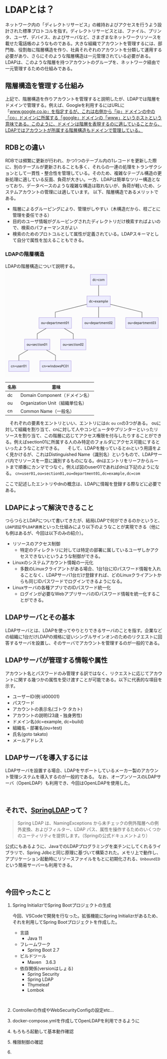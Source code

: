 # LDAPとは？
ネットワーク内の「ディレクトリサービス」の維持およびアクセスを行うよう設計された標準プロトコルを指す。ディレクトリサービスとは、ファイル、プリンタ、ユーザ、デバイス、およびサーバなど、さまざまなネットワークリソースを載せた電話帳のようなものである。大きな組織でアカウントを管理するには、部門毎、役割毎に階層構造を作り、社員それぞれのアカウントを分類して運用する必要があり、さらにそのような階層構造は一元管理されている必要がある。LDAPは、このような階層を持つアカウントのグループを、ネットワーク経由で一元管理するための仕組みである。

## 階層構造を管理する仕組み
上記で、階層構造を作りアカウントを管理すると説明したが、LDAPでは階層をドメインで管理する。例えば、Googleを利用するにはURLに「www.google.co.jp」を指定するが、これは右側から「jp」ドメインの中の「co」ドメインに所属する「google」ドメインの「www」というホストという意味である。このように、ドメインは階層を表現するのに適していることから、LDAPではアカウントが所属する階層構造もドメインで管理している。

## RDBとの違い
RDBでは頻繁に更新が行われ、かつ1つのテーブル内の1レコードを更新した際に、別のテーブルが更新されることも多く、それらの一連の処理をトランザクションとして一貫性・整合性を管理している。そのため、複雑なテーブル構造の更新処理に適している反面、負荷が大きい。一方、LDAPは簡単なツリー構造となっており、データベースのような複雑な構造は取れないが、負荷が軽いため、システムアカウントの管理には適しています。
以下、階層構造であるメリットである。
- 階層によるグルーピングにより、管理がしやすい（木構造だから、枝ごとに管理を委任できる）
- 目的のユーザ情報がグルーピングされたディレクトリだけ検索すればよいので、検索のパフォーマンスがよい
- 検索のためのプロトコルとして属性が定義されている。LDAPスキーマとして自分で属性を加えることもできる。

### LDAPの階層構造
LDAPの階層構造について説明する。
![LDAP-tree](src/main/resources/static/LDAP-tree.png)


| 名称 | 意味 |
| ------ | ------ |
| dc | Domain Component（ドメイン名） |
| ou | Organization Unit（組織単位名） |
| cn | Common Name（一般名） |

　それぞれの要素をエントリといい、エントリには`dc` `ou` `cn`の3つがある。
ouに対して組織を割り当て、cnに対して人やコンピュータやプリンターといったリソースを割り当て、この階層に応じてアクセス権限を付与したりすることができる。例えばsection01に所属する人のみ特定のフォルダにアクセス可能にするといったようなことができる。
　そして、LDAPを触っていると`dn`という用語をよく見かけるが、これはDistinguished Name（識別名）というもので、LDAPサーバ内でリソースを一意に識別するものになる。dnはエントリをリーフからルートまで順番にカンマでつなぐ。例えば図のuser01であればdnは下記のようになる。
`cn=user01,ou=section01,ou=department01,dc=example,dc=com`

ここで記述したエントリやdnの概念は、LDAPに情報を登録する際などに必要である。

## LDAPによって解決できること
つらつらとLDAPについて書いてきたが、結局LDAPで何ができるのかというと、`LDAP認証`や`LDAP連携`といった仕組みにより以下のようなことが実現できる（他にも例はあるが、今回は以下のみの紹介）。
- リソースのアクセス制御
  -  特定のディレクトリに対しては特定の部署に属しているユーザしかアクセスできないというような制御ができる。
- Linuxのシステムアカウント情報の一元化
  - 多数のLinuxクライアントがある場合、1台1台にIDパスワード情報を入れることなく、LDAPサーバ1台だけ登録すれば、どのLinuxクライアントからも同じIDパスワードでログインできるようになる。
- Linuxサーバの各種アプリでのIDパスワード統一化
  - ログインが必要なWebアプリサーバのIDパスワード情報を統一化することができる。

## LDAPサーバとその基本
LDAPサーバとは、LDAPを使ってやりとりできるサーバのことを指す。企業などの組織に1台だけLDAPの規格に従いシングルサインオンのためのリクエストに回答するサーバを設置し、そのサーバでアカウントを管理するのが一般的である。


## LDAPサーバが管理する情報や属性

アカウント名とパスワードのみ管理する訳ではなく、リクエストに応じてアカウントに関する幾つかの属性を受け渡すことが可能である。以下に代表的な項目を示す。

- ユーザーID(例 id00001)
- パスワード
- アカウントの表示名(ゴトウ タカト)
- アカウントの説明(23歳・独身男性)
- ドメイン名(dc=example, dc=build)
- 組織名・部署名(ou=test)
- 氏名(goto takato)
- メールアドレス


## LDAPサーバを導入するには
LDAPサーバを設置する場合、LDAPをサポートしているメーカー製のアカウント管理システムを導入するのが一般的である。
なお、オープンソースのLDAPサーバ（OpenLDAP）も利用でき、今回はOpenLDAPを使用した。

<br/>

## それで、[SpringLDAP](https://spring.pleiades.io/projects/spring-ldap)って？

> Spring LDAP は、NamingExceptions から未チェックの例外階層への例外変換、およびフィルター、LDAP パス、属性を操作するためのいくつかのユーティリティを提供します。（Springの公式ドキュメントより）

公式にもあるように、JavaでのLDAPプログラミングを楽チンにしてくれるライブラリで、Spring Jdbcと同じ原理に基づいて構築された。メモリ上で動作し、アプリケーション起動時にリソースファイルをもとに初期化される、`UnboundID` という簡易サーバーも利用できる。

<br/>

## 今回やったこと

1. Spring InitializrでSpring Bootプロジェクトの生成

    今回、VSCodeで開発を行なった。拡張機能にSpring Initializrがあるため、それを利用してSpring Bootプロジェクトを作成した。
   - 言語
     - Java 11
   - フレームワーク
     - Spring Boot 2.7
   - ビルドツール
     - Maven　3.6.3
   - 依存関係(versionはしょる)
     - Spring Security
     - Spring LDAP
     - Thymeleaf
     - Lombok

<br/>

2. Controllerの作成やWebSecurityConfigの設定etc...

3. docker-compose.ymlを作成してOpenLDAPを利用できるように

4. もろもろ起動して基本動作確認
   
5. 権限制御の確認


6. 

